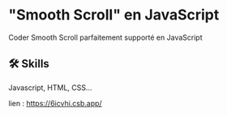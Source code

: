 # "Smooth Scroll" en JavaScript 

Coder Smooth Scroll parfaitement supporté en JavaScript

## 🛠 Skills
Javascript, HTML, CSS...

lien : https://6icvhi.csb.app/

